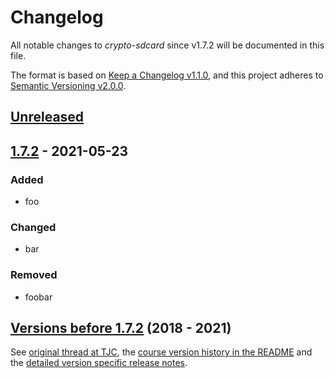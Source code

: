 # Changelog
All notable changes to *crypto-sdcard* since v1.7.2 will be documented in this file.

The format is based on [Keep a Changelog v1.1.0](https://keepachangelog.com/en/1.1.0/),
and this project adheres to [Semantic Versioning v2.0.0](https://semver.org/spec/v2.0.0.html).

## [Unreleased]

## [1.7.2] - 2021-05-23
### Added
- foo
### Changed
- bar
### Removed
- foobar

## [Versions before 1.7.2] (2018 - 2021)
See [original thread at TJC](https://together.jolla.com/question/179054/how-to-creating-partitions-on-sd-card-optionally-encrypted/?answer=189813#post-id-189813), 
the [course version history in the README](https://github.com/Olf0/crypto-sdcard#version-history) and
the [detailed version specific release notes](https://github.com/Olf0/crypto-sdcard/releases?after=0.4-0).


[Unreleased]: https://github.com/Olf0/crypto-sdcard/compare/v1.7.2...HEAD
[1.7.2]: https://github.com/Olf0/crypto-sdcard/compare/v1.7.1...v1.7.2
[Versions before 1.7.2]: https://github.com/Olf0/crypto-sdcard/releases?after=1.7.2-1.sfos220qcrypto
